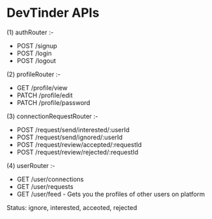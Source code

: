 # DevTinder APIs

(1) authRouter :-

- POST /signup
- POST /login
- POST /logout

(2) profileRouter :-

- GET /profile/view
- PATCH /profile/edit
- PATCH /profile/password

(3) connectionRequestRouter :-

- POST /request/send/interested/:userId
- POST /request/send/ignored/:userId
- POST /request/review/accepted/:requestId
- POST /request/review/rejected/:requestId

(4) userRouter :-

- GET /user/connections
- GET /user/requests
- GET /user/feed - Gets you the profiles of other users on platform

Status: ignore, interested, acceoted, rejected
